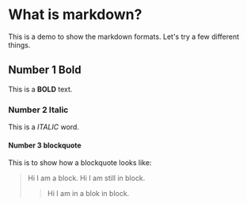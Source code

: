 # What is markdown?

This is a demo to show the markdown formats.  Let's try a few different things.

## Number 1 Bold

This is a **BOLD** text.

### Number 2 Italic

This is a *ITALIC* word.

#### Number 3 blockquote

This is to show how a blockquote looks like:
> Hi I am a block.  Hi I am still in block.
>
>> Hi I am in a blok in block.
